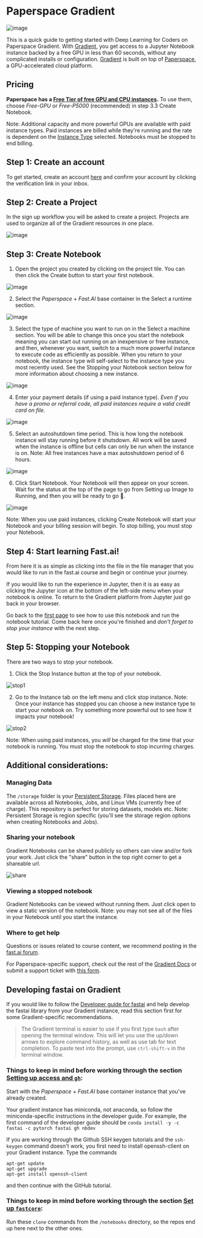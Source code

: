 # Paperspace Gradient

![image](images/gradient/fastaiv4-gradient-new.jpg)

This is a quick guide to getting started with Deep Learning for Coders on Paperspace Gradient. With [Gradient](https://gradient.paperspace.com/), you get access to a Jupyter Notebook instance backed by a free GPU in less than 60 seconds, without any complicated installs or configuration. [Gradient](https://gradient.paperspace.com/) is built on top of [Paperspace](https://www.paperspace.com/), a GPU-accelerated cloud platform.

## Pricing

**Paperspace has a [Free Tier of free GPU and CPU instances](https://docs.paperspace.com/gradient/instances/free-instances).** To use them, choose *Free-GPU* or *Free-P5000* (recommended) in step 3.3 Create Notebook.

Note: Additional capacity and more powerful GPUs are available with paid instance types. Paid instances are billed while they're running and the rate is dependent on the [Instance Type](https://gradient.paperspace.com/instances) selected. Notebooks must be stopped to end billing.

## Step 1: Create an account

To get started, create an account [here](https://console.paperspace.com/signup?gradient=true) and confirm your account by clicking the verification link in your inbox.

## Step 2: Create a Project

In the sign up workflow you will be asked to create a project. Projects are used to organize all of the Gradient resources in one place. 

![image](https://s3.amazonaws.com/ps.public.resources/img/fastai-v5/ProjectCreate.png)

## Step 3: Create Notebook

1. Open the project you created by clicking on the project tile. You can then click the Create button to start your first notebook. 

![image](https://s3.amazonaws.com/ps.public.resources/img/fastai-v5/NoebookCreate.png)

2. Select the _Paperspace + Fast.AI_ base container in the Select a runtime section.

![image](https://s3.amazonaws.com/ps.public.resources/img/fastai-v5/RuntimeSelector.png)

3. Select the type of machine you want to run on in the Select a machine section. You will be able to change this once you start the notebook meaning you can start out running on an inexpensive or free instance, and then, whenever you want, switch to a much more powerful instance to execute code as efficiently as possible. When you return to your notebook, the instance type will self-select to the instance type you most recently used. See the Stopping your Notebook section below for more information about choosing a new instance.

![image](https://s3.amazonaws.com/ps.public.resources/img/fastai-v5/InstanceSelector.png)

4. Enter your payment details (if using a paid instance type). _Even if you have a promo or referral code, all paid instances require a valid credit card on file._

![image](https://s3.amazonaws.com/ps.public.resources/img/fastai-v5/Payment.png)

5. Select an autoshutdown time period. This is how long the notebook instance will stay running before it shutsdown. All work will be saved when the instance is offline but cells can only be run when the instance is on. Note: All free instances have a max autoshutdown period of 6 hours. 

![image](https://s3.amazonaws.com/ps.public.resources/img/fastai-v5/Autoshutdown.png)

6. Click Start Notebook. Your Notebook will then appear on your screen. Wait for the status at the top of the page to go from Setting up Image to Running, and then you will be ready to go :star2:.

![image](https://s3.amazonaws.com/ps.public.resources/img/fastai-v5/SettingUpNotebook.png)

Note: When you use paid instances, clicking Create Notebook will start your Notebook and your billing session will begin. To stop billing, you must stop your Notebook. 

## Step 4: Start learning Fast.ai!

From here it is as simple as clicking into the file in the file manager that you would like to run in the fast.ai course and begin or continue your journey.

If you would like to run the experience in Jupyter, then it is as easy as clicking the Jupyter icon at the bottom of the left-side menu when your notebook is online. To return to the Gradient platform from Jupyter just go back in your browser.

Go back to the [first page](https://course.fast.ai/index.html) to see how to use this notebook and run the notebook tutorial. Come back here once you're finished and _don't forget to stop your instance_ with the next step.

## Step 5: Stopping your Notebook

There are two ways to stop your notebook.

1. Click the Stop Instance button at the top of your notebook.

![stop1](https://s3.amazonaws.com/ps.public.resources/img/fastai-v5/StopNotebook.png)

2. Go to the Instance tab on the left menu and click stop instance. Note: Once your instance has stopped you can choose a new instance type to start your notebook on. Try something more powerful out to see how it impacts your notebook!

![stop2](https://s3.amazonaws.com/ps.public.resources/img/fastai-v5/StopInstance-menu.png)

Note: When using paid instances, you _will_ be charged for the time that your notebook is running. You must stop the notebook to stop incurring charges.

## Additional considerations:

### Managing Data

The `/storage` folder is your [Persistent Storage](https://docs.paperspace.com/gradient/data/storage#persistent-storage). Files placed here are available across all Notebooks, Jobs, and Linux VMs (currently free of charge). This repository is perfect for storing datasets, models etc. Note: Persistent Storage is region specific (you'll see the storage region options when creating Notebooks and Jobs).

### Sharing your notebook

Gradient Notebooks can be shared publicly so others can view and/or fork your work.  Just click the "share" button in the top right corner to get a shareable url.

![share](https://s3.amazonaws.com/ps.public.resources/img/fastai-v5/ShareNotebook.png)


### Viewing a stopped notebook

Gradient Notebooks can be viewed without running them. Just click open to view a static version of the notebook. Note: you may not see all of the files in your Notebook until you start the instance.

### Where to get help

Questions or issues related to course content, we recommend posting in the [fast.ai forum](http://forums.fast.ai/). 

For Paperspace-specific support, check out the rest of the [Gradient Docs](https://docs.paperspace.com/gradient/) or submit a support ticket with [this form](https://support.paperspace.com/hc/en-us/requests/new).

## Developing fastai on Gradient

If you would like to follow the [Developer guide for fastai](http://docs.fast.ai/dev-setup) and help develop the fastai library from your Gradient instance,
read this section first for some Gradient-specific recommendations.

> The Gradient terminal is easier to use if you first type `bash` after opening the terminal window. This will let you use the up/down arrows to explore command history, as well as use tab for text completion. To paste text into the prompt, use `ctrl-shift-v` in the terminal window. 

### Things to keep in mind before working through the section [Setting up access and `gh`](http://docs.fast.ai/dev-setup#Setting-up-access-and-gh):

Start with the _Paperspace + Fast.AI_ base container instance that you've already created.

Your gradient instance has miniconda, not anaconda, so follow the miniconda-specific instructions in the developer guide. For example, the first command of the developer guide should be `conda install -y -c fastai -c pytorch fastai gh nbdev`

If you are working through the Github SSH keygen tutorials and the `ssh-keygen` command doesn't work, you first need to install openssh-client on your Gradient instance. Type the commands 

    apt-get update
    apt-get upgrade
    apt-get install openssh-client

and then continue with the GitHub tutorial.

### Things to keep in mind before working through the section [Set up `fastcore`](http://docs.fast.ai/dev-setup#Set-up-fastcore):

Run these `clone` commands from the `/notebooks` directory, so the repos end up here next to the other ones.
